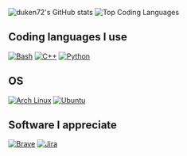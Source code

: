 ![duken72's GitHub stats](https://github-readme-stats.vercel.app/api?username=duken72&hide=stars,contribs&theme=dracula)
![Top Coding Languages](https://github-readme-stats.vercel.app/api/top-langs/?username=duken72&layout=compact&theme=dracula)

## Coding languages I use

[![Bash](https://img.shields.io/badge/Bash-4EAA25?logo=gnubash&logoColor=fff)](#)
[![C++](https://img.shields.io/badge/C++-%2300599C.svg?logo=c%2B%2B&logoColor=white)](#)
[![Python](https://img.shields.io/badge/Python-3776AB?logo=python&logoColor=fff)](#)

## OS

[![Arch Linux](https://img.shields.io/badge/Arch%20Linux-1793D1?logo=arch-linux&logoColor=fff)](#)
[![Ubuntu](https://img.shields.io/badge/Ubuntu-E95420?logo=ubuntu&logoColor=white)](#)

## Software I appreciate

[![Brave](https://img.shields.io/badge/Brave-FB542B?logo=Brave&logoColor=white)](#)
[![Jira](https://img.shields.io/badge/Jira-0052CC?logo=jira&logoColor=fff)](#)
